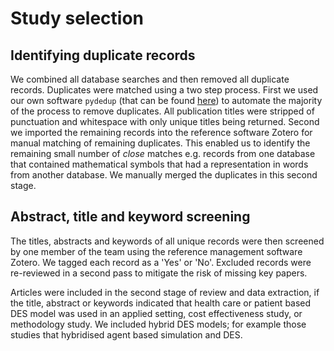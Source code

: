 # Study selection

## Identifying duplicate records

We combined all database searches and then removed all duplicate records. Duplicates were matched using a two step process. First we used our own software `pydedup` (that can be found [here](https://github.com/TomMonks/pydedup)) to automate the majority of the process to remove duplicates.  All publication titles were stripped of punctuation and whitespace with only unique titles being returned. Second we imported the remaining records into the reference software Zotero for manual matching of remaining duplicates. This enabled us to identify the remaining small number of *close* matches e.g. records from one database that contained mathematical symbols that had a representation in words from another database.  We manually merged the duplicates in this second stage.

## Abstract, title and keyword screening

The titles, abstracts and keywords of all unique records were then screened by one member of the team using the reference management software Zotero.  We tagged each record as a 'Yes' or 'No'.  Excluded records were re-reviewed in a second pass to mitigate the risk of missing key papers.  

Articles were included in the second stage of review and data extraction, if the title, abstract or keywords indicated that health care or patient based DES model was used in an applied setting, cost effectiveness study, or methodology study. We included hybrid DES models; for example those studies that hybridised agent based simulation and DES. 